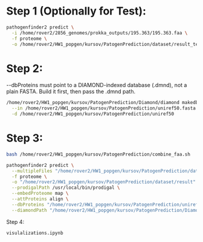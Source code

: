 # Step 1 (Optionally for Test):

```bash
pathogenfinder2 predict \
  -i /home/rover2/2856_genomes/prokka_outputs/195.363/195.363.faa \
  -f proteome \
  -o /home/rover2/HW1_popgen/kursov/PatogenPrediction/dataset/result_test_single
```

# Step 2:

--dbProteins must point to a DIAMOND-indexed database (.dmnd), not a plain FASTA. Build it first, then pass the .dmnd path.

```bash
/home/rover2/HW1_popgen/kursov/PatogenPrediction/Diamond/diamond makedb \
  --in /home/rover2/HW1_popgen/kursov/PatogenPrediction/uniref50.fasta \
  -d /home/rover2/HW1_popgen/kursov/PatogenPrediction/uniref50
```

# Step 3:

```bash
bash /home/rover2/HW1_popgen/kursov/PatogenPrediction/combine_faa.sh
```

```bash
pathogenfinder2 predict \
  --multipleFiles "/home/rover2/HW1_popgen/kursov/PatogenPrediction/dataset/pf2_list_faa.txt" \
  -f proteome \
  -o "/home/rover2/HW1_popgen/kursov/PatogenPrediction/dataset/result" \
  --prodigalPath /usr/local/bin/prodigal \
  --embedProteome map \
  --attProteins align \
  --dbProteins "/home/rover2/HW1_popgen/kursov/PatogenPrediction/uniref50.dmnd" \
  --diamondPath "/home/rover2/HW1_popgen/kursov/PatogenPrediction/Diamond/diamond"
```

Step 4:
```
visulalizations.ipynb
```